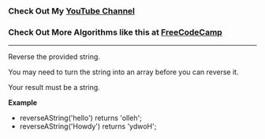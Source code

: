 ### Check Out My [YouTube Channel](https://www.YouTube.com/CodingTutorials360)

### Check Out More Algorithms like this at <a href="https://www.FreeCodeCamp.com"> FreeCodeCamp</a>
---

Reverse the provided string.

You may need to turn the string into an array before you can reverse it.

Your result must be a string.

**Example**
-   reverseAString('hello') returns 'olleh';
-   reverseAString('Howdy') returns 'ydwoH';